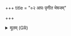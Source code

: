 +++
title = "०२ आपः पृणीत भेषजम्"

+++
<details><summary>मूलम् (GR)</summary>

आपः पृणीत भेषजं  
वरूथं तन्वे मम ।  
ज्योक् च सूर्यं दृशे ॥
</details>